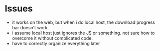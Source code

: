 # Issues
- it works on the web, but when i do local host, the download progress bar doesn't work. 
- i assume local host just ignores the JS or something. not sure how to overcome it without complicated code. 
- have to correctly organize everything later
